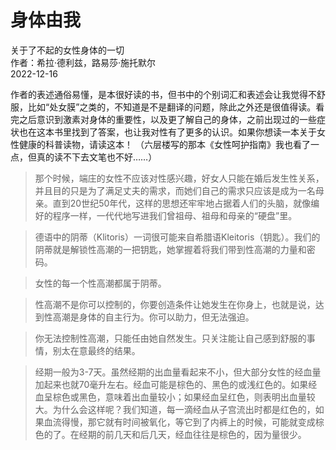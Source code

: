 # 身体由我 <br>
关于了不起的女性身体的一切<br>
作者：希拉·德利兹，路易莎·施托默尔<br>
2022-12-16<br>

作者的表述通俗易懂，是本很好读的书，但书中的个别词汇和表述会让我觉得不舒服，比如“处女膜”之类的，不知道是不是翻译的问题，除此之外还是很值得读。看完之后意识到激素对身体的重要性，以及更了解自己的身体，之前出现过的一些症状也在这本书里找到了答案，也让我对性有了更多的认识。如果你想读一本关于女性健康的科普读物，请读这本！
（六层楼写的那本《女性呵护指南》我也看了一点，但真的读不下去文笔也不好……）

> 那个时候，端庄的女性不应该对性感兴趣，好女人只能在婚后发生性关系，并且目的只是为了满足丈夫的需求，而她们自己的需求只应该是成为一名母亲。直到20世纪50年代，这样的思想还牢牢地占据着人们的头脑，就像编好的程序一样，一代代地写进我们曾祖母、祖母和母亲的“硬盘”里。

>  德语中的阴蒂（Klitoris）一词很可能来自希腊语Kleitoris（钥匙）。我们的阴蒂就是解锁性高潮的一把钥匙，她掌握着将我们带到性高潮的力量和密码。

> 女性的每一个性高潮都属于阴蒂。

> 性高潮不是你可以控制的，你要创造条件让她发生在你身上，也就是说，达到性高潮是身体的自主行为。你可以助力，但无法强迫。

> 你无法控制性高潮，只能任由她自然发生。只关注能让自己感到舒服的事情，别太在意最终的结果。

> 经期一般为3-7天。虽然经期的出血量看起来不小，但大部分女性的经血量加起来也就70毫升左右。经血可能是棕色的、黑色的或浅红色的。如果经血呈棕色或黑色，意味着出血量较小；如果经血呈红色，则表明出血量较大。为什么会这样呢？我们知道，每一滴经血从子宫流出时都是红色的，如果血流得慢，那它就有时间被氧化，等它到了内裤上的时候，可能就变成棕色的了。在经期的前几天和后几天，经血往往是棕色的，因为量很少。